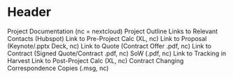 <!-- TITLE: Documentation -->
<!-- SUBTITLE: A quick summary of Documentation -->

# Header
Project Documentation (nc = nextcloud)
Project Outline
Links to Relevant Contacts (Hubspot)
Link to Pre-Project Calc (XL, nc)
Link to Proposal (Keynote/.pptx Deck, nc)
Link to Quote (Contract Offer .pdf, nc)
Link to Contract (Signed Quote/Contract .pdf, nc)
SoW (.pdf, nc)
Link to Tracking in Harvest
Link to Post-Project Calc (XL, nc)
Contract Changing Correspondence Copies (.msg, nc)
